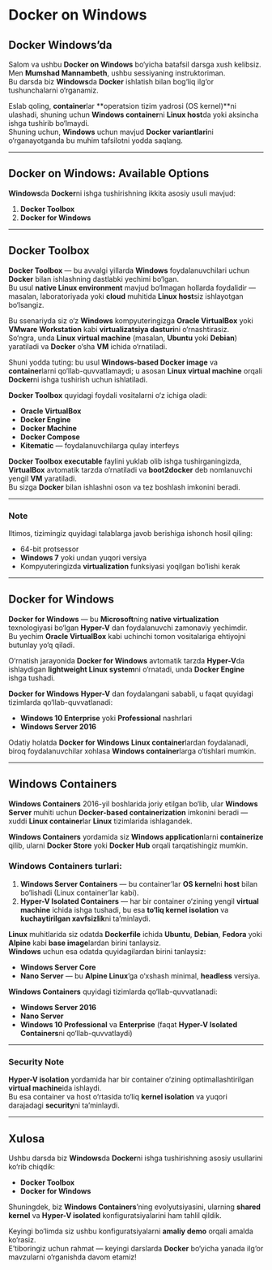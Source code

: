 # Docker on Windows

## Docker Windows’da

Salom va ushbu **Docker on Windows** bo‘yicha batafsil darsga xush kelibsiz.  
Men **Mumshad Mannambeth**, ushbu sessiyaning instruktoriman.  
Bu darsda biz **Windows**da **Docker** ishlatish bilan bog‘liq ilg‘or tushunchalarni o‘rganamiz.  

Eslab qoling, **container**lar **operatsion tizim yadrosi (OS kernel)**ni ulashadi, shuning uchun **Windows container**ni **Linux host**da yoki aksincha ishga tushirib bo‘lmaydi.  
Shuning uchun, **Windows** uchun mavjud **Docker variantlari**ni o‘rganayotganda bu muhim tafsilotni yodda saqlang.

---

## Docker on Windows: Available Options

**Windows**da **Docker**ni ishga tushirishning ikkita asosiy usuli mavjud:

1. **Docker Toolbox**  
2. **Docker for Windows**

---

## Docker Toolbox

**Docker Toolbox** — bu avvalgi yillarda **Windows** foydalanuvchilari uchun **Docker** bilan ishlashning dastlabki yechimi bo‘lgan.  
Bu usul **native Linux environment** mavjud bo‘lmagan hollarda foydalidir — masalan, laboratoriyada yoki **cloud** muhitida **Linux host**siz ishlayotgan bo‘lsangiz.

Bu ssenariyda siz o‘z **Windows** kompyuteringizga **Oracle VirtualBox** yoki **VMware Workstation** kabi **virtualizatsiya dasturi**ni o‘rnashtirasiz.  
So‘ngra, unda **Linux virtual machine** (masalan, **Ubuntu** yoki **Debian**) yaratiladi va **Docker** o‘sha **VM** ichida o‘rnatiladi.

Shuni yodda tuting: bu usul **Windows-based Docker image** va **container**larni qo‘llab-quvvatlamaydi; u asosan **Linux virtual machine** orqali **Docker**ni ishga tushirish uchun ishlatiladi.

**Docker Toolbox** quyidagi foydali vositalarni o‘z ichiga oladi:

- **Oracle VirtualBox**  
- **Docker Engine**  
- **Docker Machine**  
- **Docker Compose**  
- **Kitematic** — foydalanuvchilarga qulay interfeys

**Docker Toolbox executable** faylini yuklab olib ishga tushirganingizda, **VirtualBox** avtomatik tarzda o‘rnatiladi va **boot2docker** deb nomlanuvchi yengil **VM** yaratiladi.  
Bu sizga **Docker** bilan ishlashni oson va tez boshlash imkonini beradi.

---

### Note

Iltimos, tizimingiz quyidagi talablarga javob berishiga ishonch hosil qiling:

- 64-bit protsessor  
- **Windows 7** yoki undan yuqori versiya  
- Kompyuteringizda **virtualization** funksiyasi yoqilgan bo‘lishi kerak  

---

## Docker for Windows

**Docker for Windows** — bu **Microsoft**ning **native virtualization** texnologiyasi bo‘lgan **Hyper-V** dan foydalanuvchi zamonaviy yechimdir.  
Bu yechim **Oracle VirtualBox** kabi uchinchi tomon vositalariga ehtiyojni butunlay yo‘q qiladi.

O‘rnatish jarayonida **Docker for Windows** avtomatik tarzda **Hyper-V**da ishlaydigan **lightweight Linux system**ni o‘rnatadi, unda **Docker Engine** ishga tushadi.

**Docker for Windows** **Hyper-V** dan foydalangani sababli, u faqat quyidagi tizimlarda qo‘llab-quvvatlanadi:

- **Windows 10 Enterprise** yoki **Professional** nashrlari  
- **Windows Server 2016**

Odatiy holatda **Docker for Windows** **Linux container**lardan foydalanadi,  
biroq foydalanuvchilar xohlasa **Windows container**larga o‘tishlari mumkin.

---

## Windows Containers

**Windows Containers** 2016-yil boshlarida joriy etilgan bo‘lib, ular **Windows Server** muhiti uchun **Docker-based containerization** imkonini beradi — xuddi **Linux container**lar **Linux** tizimlarida ishlagandek.

**Windows Containers** yordamida siz **Windows application**larni **containerize** qilib, ularni **Docker Store** yoki **Docker Hub** orqali tarqatishingiz mumkin.

### Windows Containers turlari:

1. **Windows Server Containers** — bu container’lar **OS kernel**ni **host** bilan bo‘lishadi (Linux container’lar kabi).  
2. **Hyper-V Isolated Containers** — har bir container o‘zining yengil **virtual machine** ichida ishga tushadi, bu esa **to‘liq kernel isolation** va **kuchaytirilgan xavfsizlik**ni ta’minlaydi.

**Linux** muhitlarida siz odatda **Dockerfile** ichida **Ubuntu**, **Debian**, **Fedora** yoki **Alpine** kabi **base image**lardan birini tanlaysiz.  
**Windows** uchun esa odatda quyidagilardan birini tanlaysiz:

- **Windows Server Core**  
- **Nano Server** — bu **Alpine Linux**’ga o‘xshash minimal, **headless** versiya.

**Windows Containers** quyidagi tizimlarda qo‘llab-quvvatlanadi:

- **Windows Server 2016**  
- **Nano Server**  
- **Windows 10 Professional** va **Enterprise** (faqat **Hyper-V Isolated Containers**ni qo‘llab-quvvatlaydi)

---

### Security Note

**Hyper-V isolation** yordamida har bir container o‘zining optimallashtirilgan **virtual machine**ida ishlaydi.  
Bu esa container va host o‘rtasida to‘liq **kernel isolation** va yuqori darajadagi **security**ni ta’minlaydi.

---

## Xulosa

Ushbu darsda biz **Windows**da **Docker**ni ishga tushirishning asosiy usullarini ko‘rib chiqdik:

- **Docker Toolbox**  
- **Docker for Windows**

Shuningdek, biz **Windows Containers**’ning evolyutsiyasini, ularning **shared kernel** va **Hyper-V isolated** konfiguratsiyalarini ham tahlil qildik.

Keyingi bo‘limda siz ushbu konfiguratsiyalarni **amaliy demo** orqali amalda ko‘rasiz.  
E’tiboringiz uchun rahmat — keyingi darslarda **Docker** bo‘yicha yanada ilg‘or mavzularni o‘rganishda davom etamiz!
